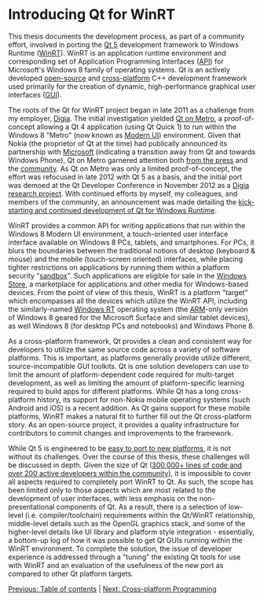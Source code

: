 # Introducing Qt for WinRT

This thesis documents the development process, as part of a community effort, involved in porting the [Qt 5](/appendix/terms.md#qt) development framework to Windows Runtime ([WinRT](/appendix/terms.md#winrt)). WinRT is an application runtime environment and corresponding set of Application Programming Interfaces ([API](/appendix/terms.md#api)) for Microsoft's Windows 8 family of operating systems. Qt is an actively developed [open-source](/appendix/terms.md#open-source) and [cross-platform](/appendix/terms.md#cross-platform) C++ development framework used primarily for the creation of dynamic, high-performance graphical user interfaces ([GUI](/appendix/terms.md#gui)).

The roots of the Qt for WinRT project began in late 2011 as a challenge from my employer, [Digia](/appendix/terms.md#digia). The initial investigation yielded [Qt on Metro](/appendix/references.md#qt-on-metro), a proof-of-concept allowing a Qt 4 application (using Qt Quick 1) to run within the Windows 8 "Metro" (now known as [Modern UI](/appendix/terms.md#modern-ui)) environment. Given that Nokia (the proprietor of Qt at the time) had publically announced its partnership with [Microsoft](/appendix/references.md#microsoft-and-nokia-announce-partnership) (indicating a transition away from Qt and towards Windows Phone), Qt on Metro garnered attention both [from the press](/appendix/references.md#tietoviikko-qt-coverage) and the [community](/appendix/references.md#initial-qt-on-winrt-investigation). As Qt on Metro was only a limited proof-of-concept, the effort was refocused in late 2012 with Qt 5 as a basis, and the initial port was demoed at the Qt Developer Conference in November 2012 as a [Digia research project](/appendix/references.md#qt-developer-days-2012-windows-8-demo). With continued efforts by myself, my colleagues, and members of the community, an announcement was made detailing the [kick-starting and continued development of Qt for Windows Runtime](/appendix/references.md#port-to-windows-runtime-kick-started).

WinRT provides a common API for writing applications that run within the Windows 8 Modern UI environment, a touch-oriented user interface interface available on Windows 8 PCs, tablets, and smartphones. For PCs, it blurs the boundaries between the traditional notions of desktop (keyboard & mouse) and the mobile (touch-screen oriented) interfaces, while placing tighter restrictions on applications by running them within a platform security "[sandbox](/appendix/terms.md#sandbox)". Such applications are eligible for sale in the [Windows Store](/appendix/terms.md#windows-store), a marketplace for applications and other media for Windows-based devices. From the point of view of this thesis, WinRT is a platform "target" which encompasses all the devices which utilize the WinRT API, including the similarly-named [Windows RT](/appendix/terms.md#windows-rt) operating system (the [ARM](/appendix/terms.md#arm)-only version of Windows 8 geared for the Microsoft Surface and similar tablet devices), as well Windows 8 (for desktop PCs and notebooks) and Windows Phone 8.

As a cross-platform framework, Qt provides a clean and consistent way for developers to utilize the same source code across a variety of software platforms. This is important, as platforms generally provide utilize different, source-incompatible GUI toolkits. Qt is one solution developers can use to limit the amount of platform-dependent code required for multi-target development, as well as limiting the amount of platform-specific learning required to build apps for different platforms. While Qt has a long cross-platform history, its support for non-Nokia mobile operating systems (such Android and iOS) is a recent addition. As Qt gains support for these mobile platforms, WinRT makes a natural fit to further fill out the Qt cross-platform story. As an open-source project, it provides a quality infrastructure for contributors to commit changes and improvements to the framework.

While Qt 5 is engineered to be [easy to port to new platforms](/appendix/references.md#introducing-qt-50), it is not without its challenges. Over the course of this thesis, these challenges will be discussed in depth. Given the size of Qt ([300,000+ lines of code and over 200 active developers within the community](/appendix/references.md#qt-statistics)), it is impossible to cover all aspects required to completely port WinRT to Qt. As such, the scope has been limited only to those aspects which are most related to the development of user interfaces, with less emphasis on the non-presentational components of Qt. As a result, there is a selection of low-level (i.e. compiler/toolchain) requirements within the Qt/WinRT relationship, middle-level details such as the OpenGL graphics stack, and some of the higher-level details like UI library and platform style integration - essentially, a bottom-up log of how it was possible to get Qt GUIs running within the WinRT environment. To complete the solution, the issue of developer experience is addressed through a "tuning" the existing Qt tools for use with WinRT and an evaluation of the usefulness of the new port as compared to other Qt platform targets.

[Previous: Table of contents](../toc.md) | [Next: Cross-platform Programming](../background/xplatform.md)
